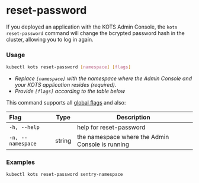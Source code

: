 # reset-password

If you deployed an application with the KOTS Admin Console, the `kots reset-password` command will change the bcrypted password hash in the cluster, allowing you to log in again.

### Usage
```bash
kubectl kots reset-password [namespace] [flags]
```
* _Replace `[namespace]` with the namespace where the Admin Console and your KOTS application resides (required)._
* _Provide `[flags]` according to the table below_

This command supports all [global flags](kots-cli-global-flags) and also:


| Flag                 | Type | Description |
|:----------------------|------|-------------|
| `-h, --help`   |          |  help for reset-password |
| `-n, --namespace`| string |     the namespace where the Admin Console is running |

### Examples
```bash
kubectl kots reset-password sentry-namespace
```